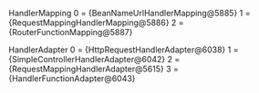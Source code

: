 
HandlerMapping
0 = {BeanNameUrlHandlerMapping@5885} 
1 = {RequestMappingHandlerMapping@5886} 
2 = {RouterFunctionMapping@5887} 

HandlerAdapter
0 = {HttpRequestHandlerAdapter@6038} 
1 = {SimpleControllerHandlerAdapter@6042} 
2 = {RequestMappingHandlerAdapter@5615} 
3 = {HandlerFunctionAdapter@6043} 